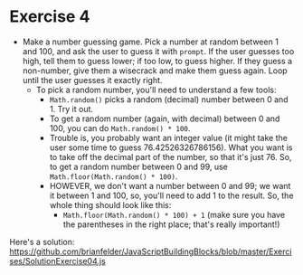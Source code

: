 Exercise 4
==

* Make a number guessing game. Pick a number at random between 1 and 100, and ask the user to guess it with `prompt`. If the user guesses too high, tell them to guess lower; if too low, to guess higher. If they guess a non-number, give them a wisecrack and make them guess again. Loop until the user guesses it exactly right.
  * To pick a random number, you'll need to understand a few tools:
    * `Math.random()` picks a random (decimal) number between 0 and 1. Try it out.
    * To get a random number (again, with decimal) between 0 and 100, you can do `Math.random() * 100`.
    * Trouble is, you probably want an integer value (it might take the user some time to guess 76.42526326786156). What you want is to take off the decimal part of the number, so that it's just 76. So, to get a random number between 0 and 99, use `Math.floor(Math.random() * 100)`.
    * HOWEVER, we don't want a number between 0 and 99; we want it between 1 and 100, so, you'll need to add 1 to the result. So, the whole thing should look like this:
      * `Math.floor(Math.random() * 100) + 1` (make sure you have the parentheses in the right place; that's really important!)

Here's a solution: https://github.com/brianfelder/JavaScriptBuildingBlocks/blob/master/Exercises/SolutionExercise04.js


